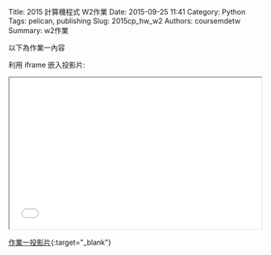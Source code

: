 Title: 2015 計算機程式 W2作業
Date: 2015-09-25 11:41
Category: Python
Tags: pelican, publishing
Slug: 2015cp_hw_w2
Authors: coursemdetw
Summary: w2作業

以下為作業一內容

利用 iframe 嵌入投影片:

<iframe src="40423143_cp_w2_p.html" width="500" height="300"></iframe>

[作業一投影片](40423143_cp_w2_p.html){:target="_blank"}

